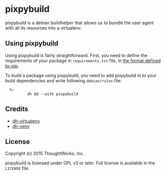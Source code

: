 # pixpybuild

pixpybuild is a debian buildhelper that allows us to bundle the user agent with all its resources
into a virtualenv.


## Using pixpybuild

Using pixpybuild is fairly straightforward. First, you need to
define the requirements of your package in `requirements.txt` file, in
[the format defined by pip](https://pip.pypa.io/en/latest/user_guide.html#requirements-files).

To build a package using pixpybuild, you need to add pixpybuild
in to your build dependencies and write following `debian/rules` file:

      %:
              dh $@ --with pixpybuild

## Credits
* [dh-virtualenv](https://github.com/spotify/dh-virtualenv)
* [dh-venv](https://github.com/guilhem/dh-venv)

## License

Copyright (c) 2015 ThoughtWorks, Inc.

pixpybuild is licensed under GPL v3 or later. Full license is available in the `LICENSE` file.


